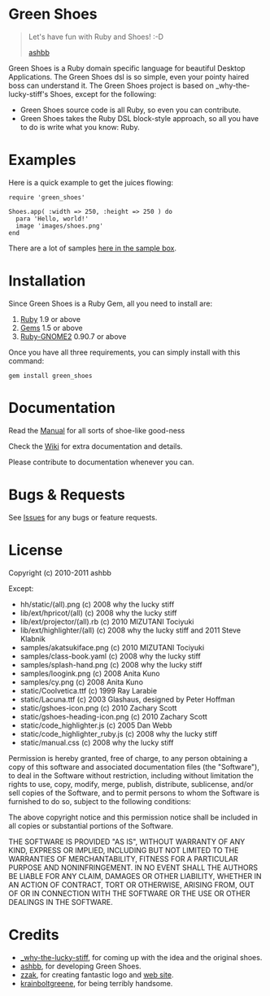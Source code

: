 Green Shoes
===========

> Let's have fun with Ruby and Shoes! :-D
> 
> [ashbb](#)

Green Shoes is a Ruby domain specific language for beautiful Desktop Applications.
The Green Shoes dsl is so simple, even your pointy haired boss can understand it.
The Green Shoes project is based on _why-the-lucky-stiff's Shoes, except for the following:

* Green Shoes source code is all Ruby, so even you can contribute.
* Green Shoes takes the Ruby DSL block-style approach, so all you have to do is write what you know: Ruby.


Examples
========

Here is a quick example to get the juices flowing:

    require 'green_shoes'
	
    Shoes.app( :width => 250, :height => 250 ) do
      para 'Hello, world!'
      image 'images/shoes.png'
    end

There are a lot of samples [here in the sample box](https://github.com/ashbb/green_shoes/tree/master/samples).


Installation
============

Since Green Shoes is a Ruby Gem, all you need to install are:

1. [Ruby](http://ruby-lang.org) 1.9 or above
2. [Gems](http://rubygems.org) 1.5 or above
3. [Ruby-GNOME2](http://ruby-gnome2.sourceforge.jp/) 0.90.7 or above

Once you have all three requirements, you can simply install with this command:

    gem install green_shoes


Documentation
=============

Read the [Manual](http://ashbb.github.com/green_shoes/) for all sorts of shoe-like good-ness

Check the [Wiki](http://github.com/ashbb/green_shoes/wiki) for extra documentation and details.

Please contribute to documentation whenever you can.


Bugs & Requests
===============

See [Issues](http://github.com/ashbb/green_shoes/issues) for any bugs or feature requests.


License
=========

Copyright (c) 2010-2011 ashbb

Except:

- hh/static/(all).png (c) 2008 why the lucky stiff
- lib/ext/hpricot/(all) (c) 2008 why the lucky stiff
- lib/ext/projector/(all).rb (c) 2010 MIZUTANI Tociyuki
- lib/ext/highlighter/(all) (c) 2008 why the lucky stiff and 2011 Steve Klabnik
- samples/akatsukiface.png (c) 2010 MIZUTANI Tociyuki
- samples/class-book.yaml (c) 2008 why the lucky stiff
- samples/splash-hand.png (c) 2008 why the lucky stiff
- samples/loogink.png (c) 2008 Anita Kuno
- samples/cy.png (c) 2008 Anita Kuno
- static/Coolvetica.ttf (c) 1999 Ray Larabie
- static/Lacuna.ttf (c) 2003 Glashaus, designed by Peter Hoffman
- static/gshoes-icon.png (c) 2010 Zachary Scott
- static/gshoes-heading-icon.png (c) 2010 Zachary Scott
- static/code_highlighter.js (c) 2005 Dan Webb
- static/code_highlighter_ruby.js (c) 2008 why the lucky stiff
- static/manual.css (c) 2008 why the lucky stiff

Permission is hereby granted, free of charge, to any person
obtaining a copy of this software and associated documentation
files (the "Software"), to deal in the Software without restriction,
including without limitation the rights to use, copy, modify, merge,
publish, distribute, sublicense, and/or sell copies of the Software,
and to permit persons to whom the Software is furnished to do so,
subject to the following conditions:
  
The above copyright notice and this permission notice shall be 
included in all copies or substantial portions of the Software.
   
THE SOFTWARE IS PROVIDED "AS IS", WITHOUT WARRANTY OF
ANY KIND, EXPRESS OR IMPLIED, INCLUDING BUT NOT LIMITED
TO THE WARRANTIES OF MERCHANTABILITY, FITNESS FOR A
PARTICULAR PURPOSE AND NONINFRINGEMENT. IN NO EVENT
SHALL THE AUTHORS BE LIABLE FOR ANY CLAIM, DAMAGES OR
OTHER LIABILITY, WHETHER IN AN ACTION OF CONTRACT, TORT
OR OTHERWISE, ARISING FROM, OUT OF OR IN CONNECTION
WITH THE SOFTWARE OR THE USE OR OTHER DEALINGS IN THE
SOFTWARE.


Credits
=======

* [_why-the-lucky-stiff](https://github.com/shoes/shoes), for coming up with the idea and the original shoes.
* [ashbb](https://github.com/ashbb), for developing Green Shoes.
* [zzak](https://github.com/zacharyscott), for creating fantastic logo and [web site](http://gshoes.heroku.com/).
* [krainboltgreene](https://github.com/krainboltgreene), for being terribly handsome.